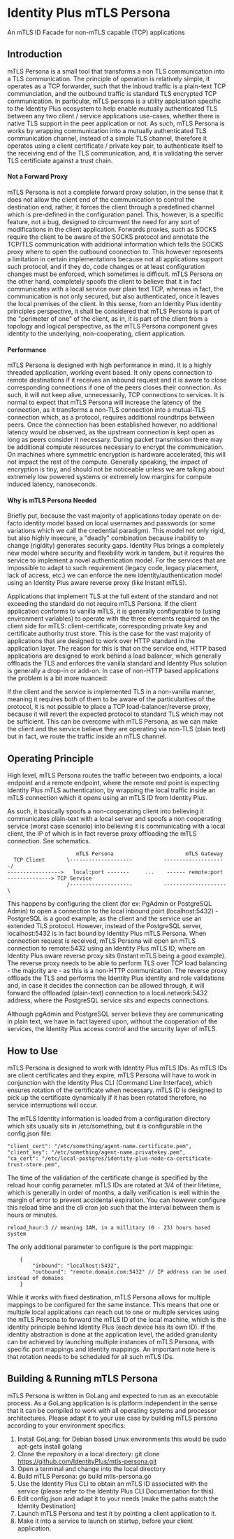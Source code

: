 # Identity Plus mTLS Persona
An mTLS ID Facade for non-mTLS capable (TCP) applications


## Introduction
mTLS Persona is a small tool that transforms a non TLS communication into a TLS communication. The principle of operation is relatively simple, it operates as a TCP forwarder, such that the inboud traffic is a plain-text TCP communciation, and the outbound traffic is standard TLS encrypted TCP communication. In particular, mTLS persona is a utility applciation specific to the Identity Plus ecosystem to help enable mutually authenticated TLS between any two client / service applications use-cases, whether there is native TLS support in the peer application or not. As such, mTLS Persona is works by wrapping communication into a mutually authenticated TLS communication channel, instead of a simple TLS channel, therefore it operates using a client certificate / private key pair, to authenticate itself to the receiving end of the TLS communication, and, it is validating the server TLS certificiate against a trust chain. 

#### Not a Forward Proxy
mTLS Persona is not a complete forward proxy solution, in the sense that it does not allow the client end of the communication to control the destination end, rather, it forces the client through a predefined channel which is pre-defined in the configuration panel. This, however, is a specific feature, not a bug, designed to circumvent the need for any sort of modifications in the client application. Forwards proxies, such as SOCKS require the client to be aware of the SOCKS protocol and annotate the TCP/TLS communication with additional information which tells the SOCKS proxy where to open the outbound coonection to. This however represents a limitation in certain implementations because not all applications support such protocol, and if they do, code changes or at least configuration changes must be enforced, which sometimes is difficult. mTLS Persona on the other hand, completely spoofs the client to believe that it in fact communicates with a local service over plain text TCP, whereas in fact, the communication is not only secured, but also authenticated, once it leaves the local premises of the client. In this sense, from an Identity Plus identity principles perspective, it shall be considered that mTLS Persona is part of the "perimeter of one" of the client, as in, it is part of the client from a topology and logical perspective, as the mTLS Persona component gives identity to the underlying, non-cooperating, client application.

#### Performance
mTLS Persona is designed with high performance in mind. It is a highly threaded application, working event based. It only opens connection to remote destinations if it receives an inbound request and it is aware to close corresponding connections if one of the peers closes their connection. As such, it will not keep alive, unnecessarily, TCP connections to services. It is normal to expect that mTLS Persona will increase the latency of the connection, as it transforms a non-TLS connection into a mutual-TLS connection which, as a protocol, requires additional roundtrips between peers. Once the connection has been established however, no additional latency would be observed, as the upstream connection is kept open as long as peers consider it necessary. During packet transmission there may be additional compute resources necessary to encrypt the communication. On machines where symmetric encryption is hardware accelerated, this will not impact the rest of the compute. Generally speaking, the impact of encryption is tiny, and should not be noticeable unless we are talking about extremely low powered systems or extremely low margins for compute induced latency, nanoseconds.  

#### Why is mTLS Persona Needed
Briefly put, because the vast majority of applications today operate on de-facto identity model based on local usernames and passwords (or some variations which we call the credential paradigm). This model not only rigid, but also highly insecure, a "deadly" combination because inability to change (rigidity) generates security gaps. Identity Plus brings a completely new model where security and flexibility work in tandem, but it requires the service to implement a novel authentication model. For the services that are impossible to adapt to such requirement (legacy code, legacy placement, lack of access, etc.) we can enforce the new identity/authentication model using an Identity Plus aware reverse proxy (like Instant mTLS).

Applications that implement TLS at the full extent of the standard and not exceeding the standard do not require mTLS Persona. If the client application conforms to vanilla mTLS, it is generally configurable to (using environment variables) to operate with the three elements required on the client side for mTLS: client-certificate, corresponding private key and certificate authority trust store. This is the case for the vast majority of applications that are designed to work over HTTP standard in the application layer. The reason for this is that on the service end, HTTP based applications are designed to work behind a load balancer, which generally offloads the TLS and enforces the vanilla standard and Identity Plus solution is generally a drop-in or add-on. In case of non-HTTP based applications the problem is a bit more nuanced:

If the client and the service is implemented TLS in a non-vanilla manner, meaning it requires both of them to be aware of the particularities of the protocol, it is not possible to place a TCP load-balancer/reverse proxy, because it will revert the expected protocol to standard TLS which may not be sufficient. This can be overcome with mTLS Persona, as we can make the client and the service believe they are operating via non-TLS (plain text) but in fact, we route the traffic inside an mTLS channel.

## Operating Principle
High level, mTLS Persona routes the traffic between two endpoints, a local endpoint and a remote endpoint, where the remote end point is expecting Identity Plus mTLS authentication, by wrapping the local traffic inside an mTLS connection which it opens using an mTLS ID from Identity Plus.

As such, it basically spoofs a non-cooperating client into believing it communicates plain-text with a local server and spoofs a non cooperating service (worst case scenario) into believing it is communicating with a local client, the IP of which is in fact reverse proxy offloading the mTLS connection. See schematics. 

                         
                          mTLS Persona                       mTLS Gateway
      TCP Client       \--------------------          --------------------/
    ----------------->   local:port -------     ...    ------ remote:port  --------------> TCP Service
                       /--------------------          --------------------\

This happens by configuring the client (for ex: PgAdmin or PostgreSQL Admin) to open a connection to the local inbound poirt (localhost:5432) - PostgreSQL is a good example, as the client and the service use an extended TLS protocol. However, instead of the PostgreSQL server, localhost:5432 is in fact bound by Identity Plus mTLS Persona. When connection request is received, mTLS Persona will open an mTLS connection to remote:5432 using an Identity Plus mTLS ID, where an Identity Plus aware reverse proxy sits (Instant mTLS being a good example). The reverse proxy needs to be able to perform TLS over TCP load balancing - the majority are - as this is a non-HTTP communication. The reverse proxy offloads the TLS and performs the Identity Plus identity and role validations and, in case it decides the connection can be allowed through, it will forward the offloaded (plain-text) connection to a local.network:5432 address, where the PostgreSQL service sits and expects connections.

Although pgAdmin and PostgreSQL server believe they are communicating in plain text, we have in fact layered upon, without the cooperation of the services, the Identity Plus access control and the security layer of mTLS.

## How to Use

mTLS Persona is designed to work with Identity Plus mTLS IDs. As mTLS IDs are client certificates and they expire, mTLS Persona will have to work in conjunction with the Identity Plus CLI (Command Line Interface), which ensures rotation of the certificate when necessary. mTLS ID is designed to pick up the certificate dynamically if it has been rotated therefore, no service interruptions will occur. 

The mTLS Identity information is loaded from a configuration directory which sits usually sits in /etc/something, but it is configurable in the config.json file:

    "client_cert": "/etc/something/agent-name.certificate.pem",
    "client_key": "/etc/something/agent-name.privatekey.pem",
    "ca_cert": "/etc/local-postgres/identity-plus-node-ca-certificate-trust-store.pem",

The time of the validation of the certificate change is specified by the reload hour config parameter. mTLS IDs are rotated at 3/4 of their lifetime, which is generally in order of months, a daily verification is well within the margin of error to prevent accidental expiration. You can however configure this reload time and the cli cron job such that the interval between them is hours or minutes. 

    reload_hour:3 // meaning 3AM, in a millitary (0 - 23) hours based system

The only additional parameter to configure is the port mappings:

        {
            "inbound": "localhost:5432",
            "outbound": "remote.domain.com:5432" // IP address can be used instead of domains
        }

While it works with fixed destination, mTLS Persona allows for multiple mappings to be configured for the same instance. This means that one or multiple local applications can reach out to one or multiple services using the mTLS Persona to forward the mTLS ID of the local machine, which is the identity principle behind Identity Plus (each device has its own ID). If the identity abstraction is done at the application level, the added granularity can be achieved by launching multiple instances of mTLS Persona, with specific port mappings and identity mappings. An important note here is that rotation needs to be scheduled for all such mTLS IDs. 

## Building & Running mTLS Persona

mTLS Persona is written in GoLang and expected to run as an executable process. As a GoLang application is is platform independent in the sense that it can be compiled to work with all operating systems and processor architectures. Please adapt it to your use case by building mTLS persona according to your environment specifics:

1. Install GoLang: for Debian based Linux environments this would be sudo apt-gets install golang
2. Clone the repository in a local directory: git clone https://github.com/IdentityPlus/mtls-persona.git
3. Open a terminal and change into the local directory
4. Build mTLS Persona: go build mtls-persona.go
5. Use the Identity Plus CLI to obtain an mTLS ID associated with the service (please refer to the Identity Plus CLI Documentation for this)
6. Edit config.json and adapt it to your needs (make the paths match the Identity Destination)
7. Launch mTLS Persona and test it by pointing a client application to it.
8. Make it into a service to launch on startup, before your client application.
